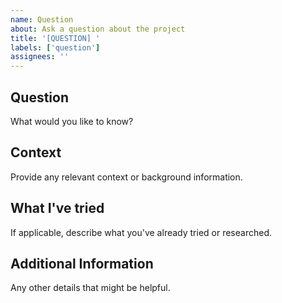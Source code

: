 ```yaml
---
name: Question
about: Ask a question about the project
title: '[QUESTION] '
labels: ['question']
assignees: ''
---
```


## Question
What would you like to know?

## Context
Provide any relevant context or background information.

## What I've tried
If applicable, describe what you've already tried or researched.

## Additional Information
Any other details that might be helpful.